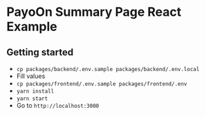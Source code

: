 # PayoOn Summary Page React Example

## Getting started

- `cp packages/backend/.env.sample packages/backend/.env.local`
- Fill values
- `cp packages/frontend/.env.sample packages/frontend/.env`
- `yarn install`
- `yarn start`
- Go to `http://localhost:3000`
